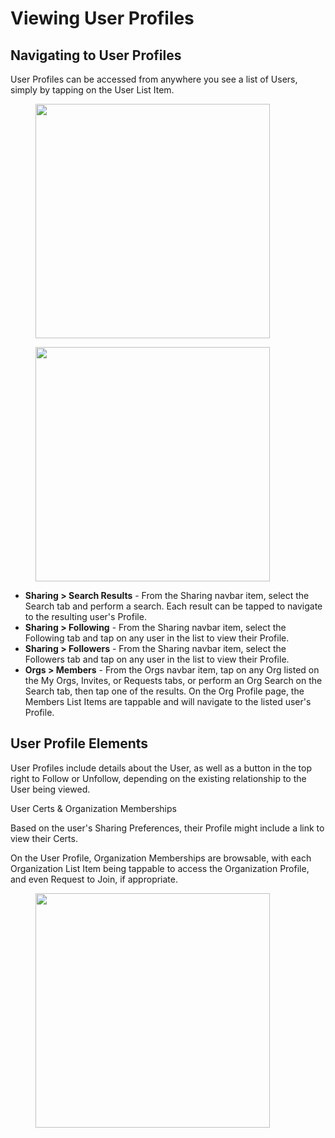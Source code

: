 # Viewing User Profiles

## Navigating to User Profiles

User Profiles can be accessed from anywhere you see a list of Users, simply by tapping on the User List Item.&#x20;

<div><figure><img src="../../../.gitbook/assets/org-profile.PNG" alt="" width="375"><figcaption></figcaption></figure> <figure><img src="../../../.gitbook/assets/user-search.PNG" alt="" width="375"><figcaption></figcaption></figure></div>

* **Sharing > Search Results** - From the Sharing navbar item, select the Search tab and perform a search. Each result can be tapped to navigate to the resulting user's Profile.
* **Sharing > Following** - From the Sharing navbar item, select the Following tab and tap on any user in the list to view their Profile.
* **Sharing > Followers** - From the Sharing navbar item, select the Followers tab and tap on any user in the list to view their Profile.
* **Orgs > Members** - From the Orgs navbar item, tap on any Org listed on the My Orgs, Invites, or Requests tabs, or perform an Org Search on the Search tab, then tap one of the results. On the Org Profile page, the Members List Items are tappable and will navigate to the listed user's Profile.

## User Profile Elements

User Profiles include details about the User, as well as a button in the top right to Follow or Unfollow, depending on the existing relationship to the User being viewed.

User Certs & Organization Memberships

Based on the user's Sharing Preferences, their Profile might include a link to view their Certs.

On the User Profile, Organization Memberships are browsable, with each Organization List Item being tappable to access the Organization Profile, and even Request to Join, if appropriate.

<figure><img src="../../../.gitbook/assets/user-profile.PNG" alt="" width="375"><figcaption></figcaption></figure>
